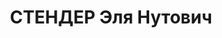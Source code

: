 ---
title: СТЕНДЕР Эля Нутович
description: "народився 1898, м. Шепетівка, єврей, освіта початкова, член ВКП(б) до\
  \ 1951р., \n  столяр райспоживспілки. \n  Заарештований 11.04.51. Звинувачення:\
  \ контрреволюційна і терористична діяльність. \n  Окремою нарадою МДБ СРСР 23.06.51\
  \ висланий у Красноярський край. \n  Реабілітований прокуратурою Хмельницької обл.\
  \ 31.03.99. \n  (П – 11044, ДАХмО)."
---